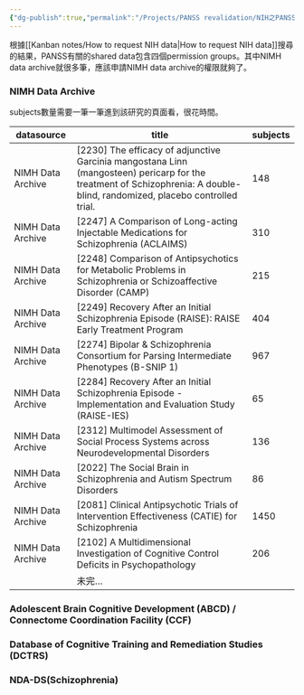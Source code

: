 ```yaml
---
{"dg-publish":true,"permalink":"/Projects/PANSS revalidation/NIH之PANSS資料/","title":"NIH資料庫申請：PANSS有關的資料數量","tags":["database"],"created":"2024-05-09T14:51","updated":"2024-05-30T14:54"}
---
```




根據[[Kanban notes/How to request NIH data\|How to request NIH data]]搜尋的結果，PANSS有關的shared data包含四個permission groups。其中NIMH data archive就很多筆，應該申請NIMH data archive的權限就夠了。

### NIMH Data Archive

subjects數量需要一筆一筆進到該研究的頁面看，很花時間。

| datasource        | title                                                                                                                                                                      | subjects |
| ----------------- | -------------------------------------------------------------------------------------------------------------------------------------------------------------------------- | -------- |
| NIMH Data Archive | [2230] The efficacy of adjunctive Garcinia mangostana Linn (mangosteen) pericarp for the treatment of Schizophrenia: A double-blind, randomized, placebo controlled trial. | 148      |
| NIMH Data Archive | [2247] A Comparison of Long-acting Injectable Medications for Schizophrenia (ACLAIMS)                                                                                      | 310      |
| NIMH Data Archive | [2248] Comparison of Antipsychotics for Metabolic Problems in Schizophrenia or Schizoaffective Disorder (CAMP)                                                             | 215      |
| NIMH Data Archive | [2249] Recovery After an Initial Schizophrenia Episode (RAISE): RAISE Early Treatment Program                                                                              | 404      |
| NIMH Data Archive | [2274] Bipolar & Schizophrenia Consortium for Parsing Intermediate Phenotypes (B-SNIP 1)                                                                                   | 967      |
| NIMH Data Archive | [2284] Recovery After an Initial Schizophrenia Episode - Implementation and Evaluation Study (RAISE-IES)                                                                   | 65       |
| NIMH Data Archive | [2312] Multimodel Assessment of Social Process Systems across Neurodevelopmental Disorders                                                                                 | 136      |
| NIMH Data Archive | [2022] The Social Brain in Schizophrenia and Autism Spectrum Disorders                                                                                                     | 86       |
| NIMH Data Archive | [2081] Clinical Antipsychotic Trials of Intervention Effectiveness (CATIE) for Schizophrenia                                                                               | 1450     |
| NIMH Data Archive | [2102] A Multidimensional Investigation of Cognitive Control Deficits in Psychopathology                                                                                   | 206      |
|                   | 未完…                                                                                                                                                                        |          |


### Adolescent Brain Cognitive Development (ABCD) / Connectome Coordination Facility (CCF)

### Database of Cognitive Training and Remediation Studies (DCTRS)

### NDA-DS(Schizophrenia)